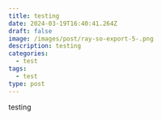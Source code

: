 ```yaml
---
title: testing
date: 2024-03-19T16:40:41.264Z
draft: false
image: /images/post/ray-so-export-5-.png
description: testing
categories:
  - test
tags:
  - test
type: post
---
```

testing
